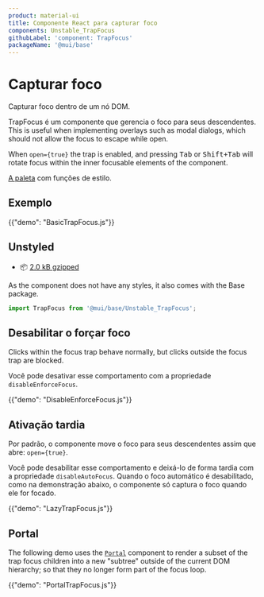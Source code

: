 ```yaml
---
product: material-ui
title: Componente React para capturar foco
components: Unstable_TrapFocus
githubLabel: 'component: TrapFocus'
packageName: '@mui/base'
---
```


# Capturar foco

<p class="description">Capturar foco dentro de um nó DOM.</p>

TrapFocus é um componente que gerencia o foco para seus descendentes. This is useful when implementing overlays such as modal dialogs, which should not allow the focus to escape while open.

When `open={true}` the trap is enabled, and pressing <kbd class="key">Tab</kbd> or <kbd><kbd class="key">Shift</kbd>+<kbd class="key">Tab</kbd></kbd> will rotate focus within the inner focusable elements of the component.

[A paleta](/system/palette/) com funções de estilo.

## Exemplo

{{"demo": "BasicTrapFocus.js"}}

## Unstyled

- 📦 [2.0 kB gzipped](https://bundlephobia.com/package/@mui/base@latest)

As the component does not have any styles, it also comes with the Base package.

```js
import TrapFocus from '@mui/base/Unstable_TrapFocus';
```

## Desabilitar o forçar foco

Clicks within the focus trap behave normally, but clicks outside the focus trap are blocked.

Você pode desativar esse comportamento com a propriedade `disableEnforceFocus`.

{{"demo": "DisableEnforceFocus.js"}}

## Ativação tardia

Por padrão, o componente move o foco para seus descendentes assim que abre: `open={true}`.

Você pode desabilitar esse comportamento e deixá-lo de forma tardia com a propriedade `disableAutoFocus`. Quando o foco automático é desabilitado, como na demonstração abaixo, o componente só captura o foco quando ele for focado.

{{"demo": "LazyTrapFocus.js"}}

## Portal

The following demo uses the [`Portal`](/material-ui/react-portal/) component to render a subset of the trap focus children into a new "subtree" outside of the current DOM hierarchy; so that they no longer form part of the focus loop.

{{"demo": "PortalTrapFocus.js"}}
